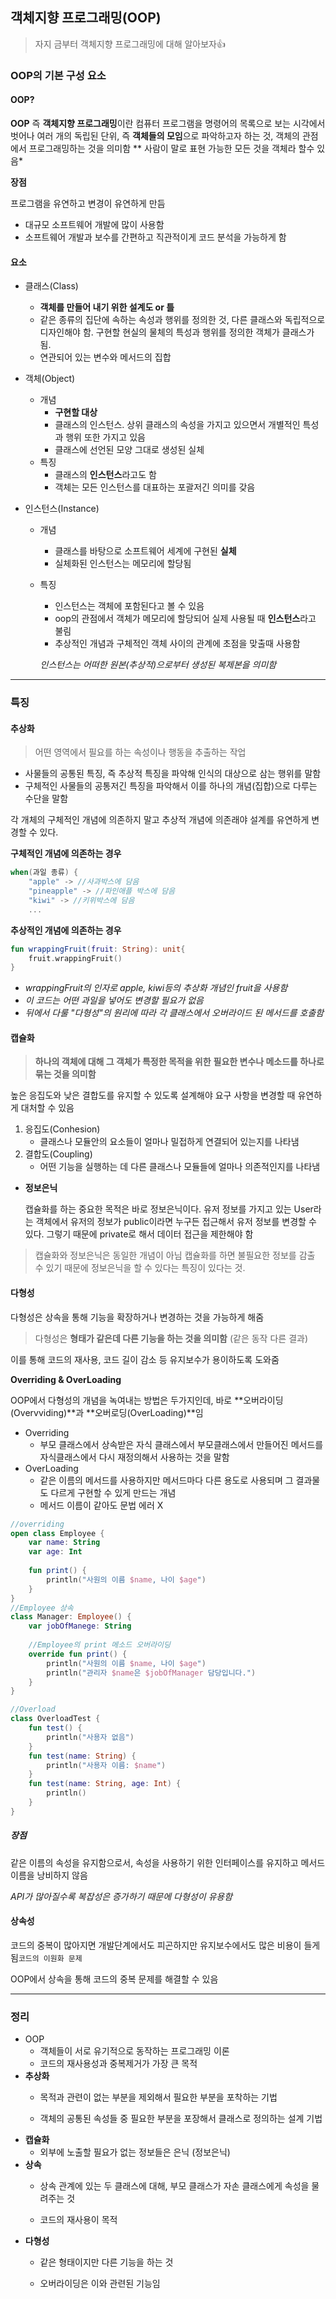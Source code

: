## 객체지향 프로그래밍(OOP)

> 자지 금부터 객체지향 프로그래밍에 대해 알아보자👍

### OOP의 기본 구성 요소

#### OOP?

**OOP** 즉 **객체지향 프로그래밍**이란
컴퓨터 프로그램을 명령어의 목록으로 보는 시각에서 벗어나
여러 개의 독립된 단위, 즉 **객체들의 모임**으로 파악하고자 하는 것,
객체의 관점에서 프로그래밍하는 것을 의미함
** 사람이 말로 표현 가능한 모든 것을 객체라 할수 있음*

**장점**

프로그램을 유연하고 변경이 유연하게 만듬

+ 대규모 소프트웨어 개발에 많이 사용함
+ 소프트웨어 개발과 보수를 간편하고 직관적이게 코드 분석을 가능하게 함

#### 요소

* 클래스(Class)

  * **객체를 만들어 내기 위한 설계도 or 틀**
  * 같은 종류의 집단에 속하는 속성과 행위를 정의한 것, 다른 클래스와 독립적으로 디자인해야 함. 구현할 현실의 물체의 특성과 행위를 정의한 객체가 클래스가 됨.
  * 연관되어 있는 변수와 메서드의 집합

* 객체(Object)

  * 개념
    * **구현할 대상**
    * 클래스의 인스턴스. 상위 클래스의 속성을 가지고 있으면서 개별적인 특성과 행위 또한 가지고 있음
    * 클래스에 선언된 모양 그대로 생성된 실체
  * 특징
    * 클래스의 **인스턴스**라고도 함
    * 객체는 모든 인스턴스를 대표하는 포괄저긴 의미를 갖음

* 인스턴스(Instance)

  * 개념

    * 클래스를 바탕으로 소프트웨어 세계에 구현된 **실체**
    * 실체화된 인스턴스는 메모리에 할당됨

  * 특징

    * 인스턴스는 객체에 포함된다고 볼 수 있음
    * oop의 관점에서 객체가 메모리에 할당되어 실제 사용될 때 **인스턴스**라고 불림
    * 추상적인 개념과 구체적인 객체 사이의 관계에 초점을 맞출때 사용함

    *인스턴스는 어떠한 원본(추상적)으로부터 생성된 복제본을 의미함*



---

### 특징

#### 추상화

> 어떤 영역에서 필요를 하는 속성이나 행동을 추출하는 작업

* 사물들의 공통된 특징, 즉 추상적 특징을 파악해 인식의 대상으로 삼는 행위를 말함
* 구체적인 사물들의 공통저긴 특징을 파악해서 이를 하나의 개념(집합)으로 다루는 수단을 말함

각 개체의 구체적인 개념에 의존하지 말고 추상적 개념에 의존래야 설계를 유연하게 변경할 수 있다.

**구체적인 개념에 의존하는 경우**

```kotlin
when(과일 종류) {
    "apple" -> //사과박스에 담음
    "pineapple" -> //파인애플 박스에 담음
    "kiwi" -> //키위박스에 담음
    ...
```

**추상적인 개념에 의존하는 경우**

```kotlin
fun wrappingFruit(fruit: String): unit{
    fruit.wrappingFruit()
}
```

* *wrappingFruit의 인자로 apple, kiwi등의 추상화 개념인 fruit을 사용함*
* *이 코드는 어떤 과일을 넣어도 변경할 필요가 없음*
* *뒤에서 다룰 "다형성"의 원리에 따라 각 클래스에서 오버라이드 된 메서드를 호출함*

#### 캡슐화

> **하나의 객체에 대해 그 객체가 특정한 목적을 위한**
> **필요한 변수나 메소드를 하나로 묶는 것을 의미함**

높은 응집도와 낮은 결합도를 유지할 수 있도록 설계해야 요구 사항을 변경할 때 유연하게 대처할 수 있음

1. 응집도(Conhesion)
   * 클래스나 모듈안의 요소들이 얼마나 밀접하게 연결되어 있는지를 나타냄
2. 결합도(Coupling)
   + 어떤 기능을 실행하는 데 다른 클래스나 모듈들에 얼마나 의존적인지를 나타냄

* **정보은닉**

  캡슐화를 하는 중요한 목적은 바로 정보은닉이다. 유저 정보를 가지고 있는 User라는 객체에서 유저의 정보가 public이라면 누구든 접근해서 유저 정보를 변경할 수 있다. 그렇기 때문에 private로 해서 데이터 접근을 제한해야 함

> 캡슐화와 정보은닉은 동일한 개념이 아님
> 캡슐화를 하면 불필요한 정보를 감출 수 있기 때문에 정보은닉을 할 수 있다는 특징이 있다는 것.

#### 다형성

다형성은 상속을 통해 기능을 확장하거나 변경하는 것을 가능하게 해줌

> 다형성은 **형태가 같은데 다른 기능을 하는 것을 의미함**
> (같은 동작 다른 결과) 

이를 통해 코드의 재사용, 코드 길이 감소 등 유지보수가 용이하도록 도와줌

**Overriding & OverLoading**

OOP에서 다형성의 개념을 녹여내는 방법은 두가지인데, 바로 **오버라이딩(Overvviding)**과 **오버로딩(OverLoading)**임 

* Overriding
  * 부모 클래스에서 상속받은 자식 클래스에서 부모클래스에서 만들어진 메서드를 자식클래스에서 다시 재정의해서 사용하는 것을 말함
* OverLoading
  * 같은 이름의 메서드를 사용하지만 메서드마다 다른 용도로 사용되며 그 결과물도 다르게 구현할 수 있게 만드는 개념
  * 메서드 이름이 같아도 문법 에러 X

```kotlin
//overriding
open class Employee {
    var name: String
    var age: Int
    
    fun print() {
        println("사원의 이름 $name, 나이 $age")
    }
}
//Employee 상속
class Manager: Employee() {
    var jobOfManege: String
    
    //Employee의 print 메소드 오버라이딩
    override fun print() {
        println("사원의 이름 $name, 나이 $age")
        println("관리자 $name은 $jobOfManager 담당입니다.")
    }
}

//Overload
class OverloadTest {
    fun test() {
        println("사용자 없음")
    }
    fun test(name: String) {
        println("사용자 이름: $name")
    }
    fun test(name: String, age: Int) {
        println()
    }
}
```

##### 장점

같은 이름의 속성을 유지함으로서, 속성을 사용하기 위한 인터페이스를 유지하고 메서드 이름을 낭비하지 않음

*API가 많아질수록 복잡성은 증가하기 때문에 다형성이 유용함*

#### 상속성

코드의 중복이 많아지면 개발단계에서도  피곤하지만 유지보수에서도 많은 비용이 들게 됨`코드의 이원화 문제`

OOP에서 상속을 통해 코드의 중복 문제를 해결할 수 있음

---

### 정리

- OOP
  - 객체들이 서로 유기적으로 동작하는 프로그래밍 이론
  - 코드의 재사용성과 중복제거가 가장 큰 목적
- **추상화**
  - 목적과 관련이 없는 부분을 제외해서 필요한 부분을 포착하는 기법

  - 객체의 공통된 속성들 중 필요한 부분을 포장해서 클래스로 정의하는 설계 기법
- **캡슐화**
  - 외부에 노출할 필요가 없는 정보들은 은닉 (정보은닉)
- **상속**
  - 상속 관계에 있는 두 클래스에 대해, 부모 클래스가 자손 클래스에게 속성을 물려주는 것

  - 코드의 재사용이 목적
- **다형성**
  - 같은 형태이지만 다른 기능을 하는 것

  - 오버라이딩은 이와 관련된 기능임